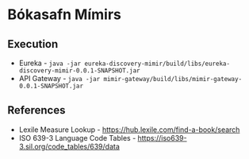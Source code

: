 # Bókasafn Mímirs

## Execution
- Eureka - `java -jar eureka-discovery-mimir/build/libs/eureka-discovery-mimir-0.0.1-SNAPSHOT.jar`
- API Gateway - `java -jar mimir-gateway/build/libs/mimir-gateway-0.0.1-SNAPSHOT.jar`

## References
- Lexile Measure Lookup - https://hub.lexile.com/find-a-book/search
- ISO 639-3 Language Code Tables - https://iso639-3.sil.org/code_tables/639/data